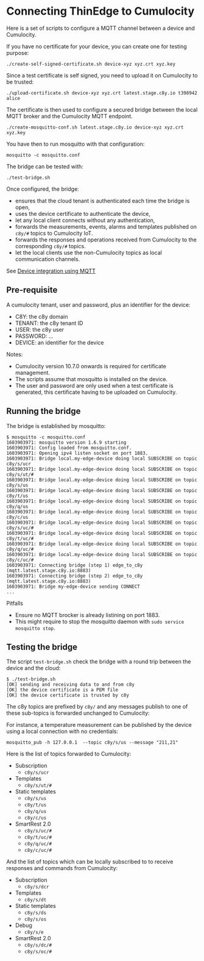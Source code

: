 # Connecting ThinEdge to Cumulocity

Here is a set of scripts to configure a MQTT channel between a device and Cumulocity.

If you have no certificate for your device, you can create one for testing purpose:

```
./create-self-signed-certificate.sh device-xyz xyz.crt xyz.key
```

Since a test certificate is self signed, you need to upload it on Cumulocity to be trusted:

```
./upload-certificate.sh device-xyz xyz.crt latest.stage.c8y.io t398942 alice
```

The certificate is then used to configure a secured bridge between the local MQTT broker and the Cumulocity MQTT endpoint.

```
./create-mosquitto-conf.sh latest.stage.c8y.io device-xyz xyz.crt xyz.key
```

You have then to run mosquitto with that configuration:

```
mosquitto -c mosquitto.conf 
```

The bridge can be tested with:
```
./test-bridge.sh
```

Once configured, the bridge:
* ensures that the cloud tenant is authenticated each time the bridge is open,
* uses the device certificate to authenticate the device,
* let any local client connects without any authentication,
* forwards the measurements, events, alarms and templates published on `c8y/#` topics to Cumulocity IoT.
* forwards the responses and operations received from Cumulocity to the corresponding `c8y/#` topics. 
* let the local clients use the non-Cumulocity topics as local communication channels.


See [Device integration using MQTT](https://cumulocity.com/guides/10.7.0-beta/device-sdk/mqtt/#device-certificates)

## Pre-requisite

A cumulocity tenant, user and password, plus an identifier for the device:

* C8Y: the c8y domain
* TENANT: the c8y tenant ID
* USER: the c8y user
* PASSWORD: ...
* DEVICE: an identifier for the device

Notes:

* Cumulocity version 10.7.0 onwards is required for certificate management.
* The scripts assume that mosquitto is installed on the device.
* The user and password are only used when a test certificate is generated,
  this certificate having to be uploaded on Cumulocity.

## Running the bridge

The bridge is established by mosquitto:

```
$ mosquitto -c mosquitto.conf
1603903971: mosquitto version 1.6.9 starting
1603903971: Config loaded from mosquitto.conf.
1603903971: Opening ipv4 listen socket on port 1883.
1603903971: Bridge local.my-edge-device doing local SUBSCRIBE on topic c8y/s/ucr
1603903971: Bridge local.my-edge-device doing local SUBSCRIBE on topic c8y/s/ut/#
1603903971: Bridge local.my-edge-device doing local SUBSCRIBE on topic c8y/s/us
1603903971: Bridge local.my-edge-device doing local SUBSCRIBE on topic c8y/t/us
1603903971: Bridge local.my-edge-device doing local SUBSCRIBE on topic c8y/q/us
1603903971: Bridge local.my-edge-device doing local SUBSCRIBE on topic c8y/c/us
1603903971: Bridge local.my-edge-device doing local SUBSCRIBE on topic c8y/s/uc/#
1603903971: Bridge local.my-edge-device doing local SUBSCRIBE on topic c8y/t/uc/#
1603903971: Bridge local.my-edge-device doing local SUBSCRIBE on topic c8y/q/uc/#
1603903971: Bridge local.my-edge-device doing local SUBSCRIBE on topic c8y/c/uc/#
1603903971: Connecting bridge (step 1) edge_to_c8y (mqtt.latest.stage.c8y.io:8883)
1603903971: Connecting bridge (step 2) edge_to_c8y (mqtt.latest.stage.c8y.io:8883)
1603903971: Bridge my-edge-device sending CONNECT
...

```

Pitfalls
* Ensure no MQTT brocker is already listining on port 1883.
* This might require to stop the mosquitto daemon with `sudo service mosquitto stop`.

## Testing the bridge

The script `test-bridge.sh` check the bridge with a round trip between the device and the cloud:

```
$ ./test-bridge.sh 
[OK] sending and receiving data to and from c8y
[OK] the device certificate is a PEM file
[OK] the device certificate is trusted by c8y
```

The c8y topics are prefixed by `c8y/` and any messages publish to one of these sub-topics is forwarded unchanged to Cumulocity:

For instance, a temperature measurement can be published by the device using a local connection with no credentials:
```
mosquitto_pub -h 127.0.0.1  --topic c8y/s/us --message "211,21"
```

Here is the list of topics forwarded to Cumulocity:
* Subscription
  * `c8y/s/ucr`
* Templates
  * `c8y/s/ut/#`
* Static templates
  * `c8y/s/us`
  * `c8y/t/us`
  * `c8y/q/us`
  * `c8y/c/us`
* SmartRest 2.0
  * `c8y/s/uc/#`
  * `c8y/t/uc/#`
  * `c8y/q/uc/#`
  * `c8y/c/uc/#`

And the list of topics which can be locally subscribed to to receive responses and commands from Cumulocity:
* Subscription
  * `c8y/s/dcr`
* Templates
  * `c8y/s/dt`
* Static templates
  * `c8y/s/ds`
  * `c8y/s/os`
* Debug
  * `c8y/s/e`
* SmartRest 2.0
  * `c8y/s/dc/#`
  * `c8y/s/oc/#`

